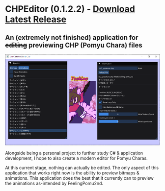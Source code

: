 # CHPEditor (0.1.2.2) - [Download Latest Release](https://github.com/DragonRatTiger/CHPEditor/releases/latest)
## An (extremely not finished) application for ~~editing~~ previewing CHP (Pomyu Chara) files

![Screenshot of CHPEditor version 0.1.2, displaying Yoshino from Colorful Channel doing her fever win animation](readme/0.png)

Alongside being a personal project to further study C# & application development, I hope to also create a modern editor for Pomyu Charas.

At this current stage, nothing can actually be edited. The only aspect of this application that works right now is the ability to preview bitmaps & animations. This application does the best that it currently can to preview the animations as-intended by FeelingPomu2nd.
